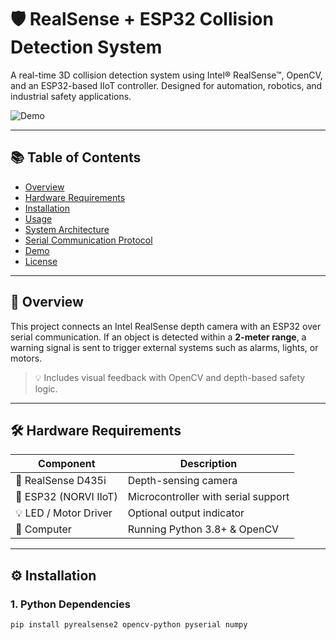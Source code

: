 # 🛡️ RealSense + ESP32 Collision Detection System

A real-time 3D collision detection system using Intel® RealSense™, OpenCV, and an ESP32-based IIoT controller. Designed for automation, robotics, and industrial safety applications.

![Demo](docs/demo.gif)

---

## 📚 Table of Contents
- [Overview](#-overview)
- [Hardware Requirements](#-hardware-requirements)
- [Installation](#-installation)
- [Usage](#-usage)
- [System Architecture](#-system-architecture)
- [Serial Communication Protocol](#-serial-communication-protocol)
- [Demo](#-demo)
- [License](#-license)

---

## 🚀 Overview

This project connects an Intel RealSense depth camera with an ESP32 over serial communication. If an object is detected within a **2-meter range**, a warning signal is sent to trigger external systems such as alarms, lights, or motors.

> 💡 Includes visual feedback with OpenCV and depth-based safety logic.

---

## 🛠️ Hardware Requirements

| Component               | Description                        |
|------------------------|------------------------------------|
| 🎥 RealSense D435i     | Depth-sensing camera               |
| 🔌 ESP32 (NORVI IIoT)  | Microcontroller with serial support |
| 💡 LED / Motor Driver  | Optional output indicator          |
| 🧠 Computer             | Running Python 3.8+ & OpenCV       |

---

## ⚙️ Installation

### 1. Python Dependencies
```bash
pip install pyrealsense2 opencv-python pyserial numpy


